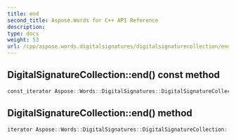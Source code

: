 ```yaml
---
title: end
second_title: Aspose.Words for C++ API Reference
description: 
type: docs
weight: 53
url: /cpp/aspose.words.digitalsignatures/digitalsignaturecollection/end/
---
```

## DigitalSignatureCollection::end() const method




```cpp
const_iterator Aspose::Words::DigitalSignatures::DigitalSignatureCollection::end() const noexcept
```

## DigitalSignatureCollection::end() method




```cpp
iterator Aspose::Words::DigitalSignatures::DigitalSignatureCollection::end() noexcept
```

